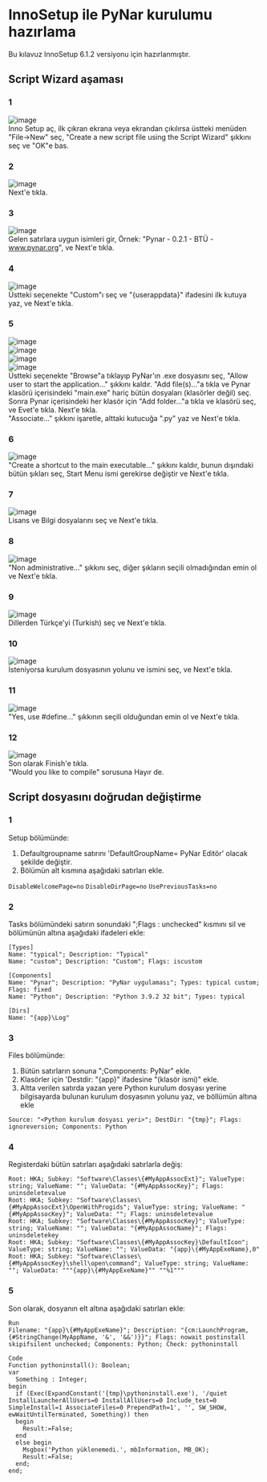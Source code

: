 # InnoSetup ile PyNar kurulumu hazırlama
Bu kılavuz InnoSetup 6.1.2 versiyonu için hazırlanmıştır.
## Script Wizard aşaması
### 1
![image](https://user-images.githubusercontent.com/43936380/111608321-20f5aa80-87ea-11eb-814a-4d57ee354c91.png)<br>
Inno Setup aç, ilk çıkran ekrana veya ekrandan çıkılırsa üstteki menüden "File->New" seç, "Create a new script file using the Script Wizard" şıkkını seç ve "OK"e bas.<br>
### 2
![image](https://user-images.githubusercontent.com/43936380/111608551-65814600-87ea-11eb-9c43-e4b40335e89a.png)<br>
Next'e tıkla.<br>
### 3
![image](https://user-images.githubusercontent.com/43936380/111608821-b2fdb300-87ea-11eb-9796-1db451346b33.png)<br>
Gelen satırlara uygun isimleri gir, Örnek: "Pynar - 0.2.1 - BTÜ - www.pynar.org", ve Next'e tıkla.<br>
### 4
![image](https://user-images.githubusercontent.com/43936380/111609159-12f45980-87eb-11eb-88f0-f76eb4ef257d.png)<br>
Üstteki seçenekte "Custom"ı seç ve "{userappdata}" ifadesini ilk kutuya yaz, ve Next'e tıkla.<br>

### 5
![image](https://user-images.githubusercontent.com/43936380/111611801-e55cdf80-87ed-11eb-9c67-672edc8829f5.png)<br>
![image](https://user-images.githubusercontent.com/43936380/111609470-623a8a00-87eb-11eb-98dc-523c0f46e0c5.png)<br>
![image](https://user-images.githubusercontent.com/43936380/111610786-c6118280-87ec-11eb-880c-1b38c52ef77d.png)<br>
![image](https://user-images.githubusercontent.com/43936380/111612163-44baef80-87ee-11eb-988c-089977da3f16.png)<br>
Üstteki seçenekte "Browse"a tıklayıp PyNar'ın .exe dosyasını seç, "Allow user to start the application..." şıkkını kaldır. "Add file(s)..."a tıkla ve Pynar klasörü içerisindeki "main.exe" hariç bütün dosyaları (klasörler değil) seç. Sonra Pynar içerisindeki her klasör için "Add folder..."a tıkla ve klasörü seç, ve Evet'e tıkla. Next'e tıkla.<br>
"Associate..." şıkkını işaretle, alttaki kutucuğa ".py" yaz ve Next'e tıkla.

### 6
![image](https://user-images.githubusercontent.com/43936380/111612372-7469f780-87ee-11eb-85bf-dcd234e328f7.png)<br>
"Create a shortcut to the main executable..." şıkkını kaldır, bunun dışındaki bütün şıkları seç, Start Menu ismi gerekirse değiştir ve Next'e tıkla.<br>
### 7
![image](https://user-images.githubusercontent.com/43936380/111612591-ab400d80-87ee-11eb-8fde-2aeb887266d5.png)<br>
Lisans ve Bilgi dosyalarını seç ve Next'e tıkla.<br>
### 8
![image](https://user-images.githubusercontent.com/43936380/111612775-df1b3300-87ee-11eb-9691-74c108380d34.png)<br>
"Non administrative..." şıkkını seç, diğer şıkların seçili olmadığından emin ol ve Next'e tıkla.<br>
### 9
![image](https://user-images.githubusercontent.com/43936380/111612951-0eca3b00-87ef-11eb-8730-58469e3bad44.png)<br>
Dillerden Türkçe'yi (Turkish) seç ve Next'e tıkla.<br>
### 10
![image](https://user-images.githubusercontent.com/43936380/111613036-273a5580-87ef-11eb-9d99-f2c10255caeb.png)<br>
İsteniyorsa kurulum dosyasının yolunu ve ismini seç, ve Next'e tıkla.<br>
### 11
![image](https://user-images.githubusercontent.com/43936380/111613164-476a1480-87ef-11eb-8bd7-776d1dcb5c32.png)<br>
"Yes, use #define..." şıkkının seçili olduğundan emin ol ve Next'e tıkla.<br>
### 12
![image](https://user-images.githubusercontent.com/43936380/111613243-5c46a800-87ef-11eb-9f43-00344661d7c2.png)<br>
Son olarak Finish'e tıkla.<br>
"Would you like to compile" sorusuna Hayır de.<br>

## Script dosyasını doğrudan değiştirme
### 1
Setup bölümünde:<br> 
	<ol>
	<li>Defaultgroupname satırını 'DefaultGroupName= PyNar Editör' olacak şekilde değiştir.</li>
	<li>Bölümün alt kısmına aşağıdaki satırları ekle.</li>
	</ol>
	```
	DisableWelcomePage=no
	```
	```
	DisableDirPage=no
	```
	```
	UsePreviousTasks=no
	```
### 2
Tasks bölümündeki satırın sonundaki ";Flags : unchecked" kısmını sil ve bölümünün altına aşağıdaki ifadeleri ekle:<br>

```
[Types]
Name: "typical"; Description: "Typical"
Name: "custom"; Description: "Custom"; Flags: iscustom

[Components]
Name: "Pynar"; Description: "PyNar uygulaması"; Types: typical custom; Flags: fixed
Name: "Python"; Description: "Python 3.9.2 32 bit"; Types: typical

[Dirs]
Name: "{app}\Log"

```
### 3
Files bölümünde:
	<ol>
	<li>Bütün satırların sonuna ";Components: PyNar" ekle.</li>
	<li>Klasörler için 'Destdir: "{app}" ifadesine "\(klasör ismi)" ekle.</li>
	<li>Altta verilen satırda <Python kurulum yeri> yazan yere Python kurulum dosyası yerine bilgisayarda bulunan kurulum dosyasının yolunu yaz, ve böllümün altına ekle</li>
	</ol>
	```Source: "<Python kurulum dosyası yeri>"; DestDir: "{tmp}"; Flags: ignoreversion; Components: Python```

### 4
Registerdaki bütün satırları aşağıdaki satırlarla değiş:
```
Root: HKA; Subkey: "Software\Classes\{#MyAppAssocExt}"; ValueType: string; ValueName: ""; ValueData: "{#MyAppAssocKey}"; Flags: uninsdeletevalue
Root: HKA; Subkey: "Software\Classes\{#MyAppAssocExt}\OpenWithProgids"; ValueType: string; ValueName: "{#MyAppAssocKey}"; ValueData: ""; Flags: uninsdeletevalue
Root: HKA; Subkey: "Software\Classes\{#MyAppAssocKey}"; ValueType: string; ValueName: ""; ValueData: "{#MyAppAssocName}"; Flags: uninsdeletekey
Root: HKA; Subkey: "Software\Classes\{#MyAppAssocKey}\DefaultIcon"; ValueType: string; ValueName: ""; ValueData: "{app}\{#MyAppExeName},0"
Root: HKA; Subkey: "Software\Classes\{#MyAppAssocKey}\shell\open\command"; ValueType: string; ValueName: ""; ValueData: """{app}\{#MyAppExeName}"" ""%1"""
```
### 5
Son olarak, dosyanın elt altına aşağıdaki satırları ekle:

```
Run
Filename: "{app}\{#MyAppExeName}"; Description: "{cm:LaunchProgram,{#StringChange(MyAppName, '&', '&&')}}"; Flags: nowait postinstall skipifsilent unchecked; Components: Python; Check: pythoninstall 

Code
Function pythoninstall(): Boolean;
var
  Something : Integer;
begin
  if (Exec(ExpandConstant('{tmp}\pythoninstall.exe'), '/quiet InstallLauncherAllUsers=0 InstallAllUsers=0 Include_test=0 SimpleInstall=1 AssociateFiles=0 PrependPath=1', '', SW_SHOW, ewWaitUntilTerminated, Something)) then
  begin  
    Result:=False;
  end
  else begin
    Msgbox('Python yüklenemedi.', mbInformation, MB_OK);
    Result:=False;
  end;
end;
```

